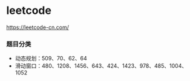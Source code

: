 # leetcode
https://leetcode-cn.com/

### 题目分类
- 动态规划：509、70、62、64
- 滑动窗口：480、1208、1456、643、424、1423、978、485、1004、1052
